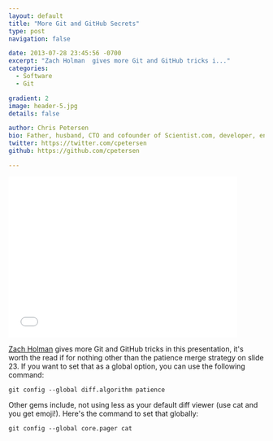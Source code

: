 ```yaml
---
layout: default
title: "More Git and GitHub Secrets"
type: post
navigation: false

date: 2013-07-28 23:45:56 -0700
excerpt: "Zach Holman  gives more Git and GitHub tricks i..."
categories:
  - Software
  - Git

gradient: 2
image: header-5.jpg
details: false

author: Chris Petersen
bio: Father, husband, CTO and cofounder of Scientist.com, developer, entrepreneur and technologist.
twitter: https://twitter.com/cpetersen
github: https://github.com/cpetersen

---
```


<iframe class="embedly-embed" src="//cdn.embedly.com/widgets/media.html?src=https%3A%2F%2Fspeakerdeck.com%2Fplayer%2F70964630d6e201303b270ade81771009&url=https%3A%2F%2Fspeakerdeck.com%2Fholman%2Fmore-git-and-github-secrets&image=https%3A%2F%2Fspeakerd.s3.amazonaws.com%2Fpresentations%2F70964630d6e201303b270ade81771009%2Fslide_0.jpg&key=d815972c91e546edb5d2d02e509f8b1c&type=text%2Fhtml&schema=speakerdeck" width="450" height="316" scrolling="no" frameborder="0" allowfullscreen></iframe>

  [Zach Holman](http://zachholman.com/)  gives more Git and GitHub tricks in this presentation, it's worth the read if for nothing other than the patience merge strategy on slide 23. If you want to set that as a global option, you can use the following command: 

  `git config --global diff.algorithm patience`  

 Other gems include, not using less as your default diff viewer (use cat and you get emoji!). Here's the command to set that globally: 

  `git config --global core.pager cat`  

 
